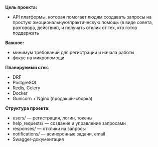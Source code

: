 **Цель проекта:**
- API платформы, которая помогает людям создавать запросы на простую эмоциональную/практическую помощь (в виде совета, разговора, действия), и получать отклик от тех, кто готов поддержать

**Важное:**
- минимум требований для регистрации и начала работы
- фокус на микропомощи

**Планируемый стек**:
- DRF
- PostgreSQL
- Redis, Celery
- Docker
- Gunicorn + Nginx (продакшн-сборка)

**Структура проекта**:
- users/ — регистрация, логин, токены
- help_requests/ — создание и управление запросами
- responses/ — отклики на запросы
- notifications/ — асинхронные задачи, email
- Swagger-документация
